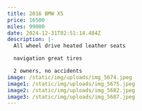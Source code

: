 ```yaml
---
title: 2016 BMW X5
price: 16500
miles: 99000
date: 2024-12-31T02:51:14.484Z
description: |-
  All wheel drive heated leather seats

  navigation great tires 

  2 owners, no accidents
image: /static/img/uploads/img_5674.jpeg
image1: /static/img/uploads/img_5675.jpeg
image2: /static/img/uploads/img_5682.jpeg
image3: /static/img/uploads/img_5687.jpeg
---
```

